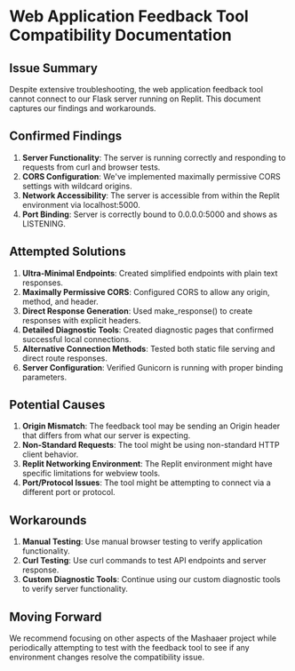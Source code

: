 # Web Application Feedback Tool Compatibility Documentation

## Issue Summary
Despite extensive troubleshooting, the web application feedback tool cannot connect to our Flask server running on Replit. This document captures our findings and workarounds.

## Confirmed Findings

1. **Server Functionality**: The server is running correctly and responding to requests from curl and browser tests.
2. **CORS Configuration**: We've implemented maximally permissive CORS settings with wildcard origins.
3. **Network Accessibility**: The server is accessible from within the Replit environment via localhost:5000.
4. **Port Binding**: Server is correctly bound to 0.0.0.0:5000 and shows as LISTENING.

## Attempted Solutions

1. **Ultra-Minimal Endpoints**: Created simplified endpoints with plain text responses.
2. **Maximally Permissive CORS**: Configured CORS to allow any origin, method, and header.
3. **Direct Response Generation**: Used make_response() to create responses with explicit headers.
4. **Detailed Diagnostic Tools**: Created diagnostic pages that confirmed successful local connections.
5. **Alternative Connection Methods**: Tested both static file serving and direct route responses.
6. **Server Configuration**: Verified Gunicorn is running with proper binding parameters.

## Potential Causes

1. **Origin Mismatch**: The feedback tool may be sending an Origin header that differs from what our server is expecting.
2. **Non-Standard Requests**: The tool might be using non-standard HTTP client behavior.
3. **Replit Networking Environment**: The Replit environment might have specific limitations for webview tools.
4. **Port/Protocol Issues**: The tool might be attempting to connect via a different port or protocol.

## Workarounds

1. **Manual Testing**: Use manual browser testing to verify application functionality.
2. **Curl Testing**: Use curl commands to test API endpoints and server response.
3. **Custom Diagnostic Tools**: Continue using our custom diagnostic tools to verify server functionality.

## Moving Forward

We recommend focusing on other aspects of the Mashaaer project while periodically attempting to test with the feedback tool to see if any environment changes resolve the compatibility issue.
